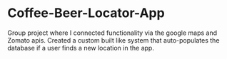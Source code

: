 # Coffee-Beer-Locator-App
Group project where I connected functionality via the google maps and Zomato apis. Created a custom built like system that auto-populates the database if a user finds a new location in the app.
